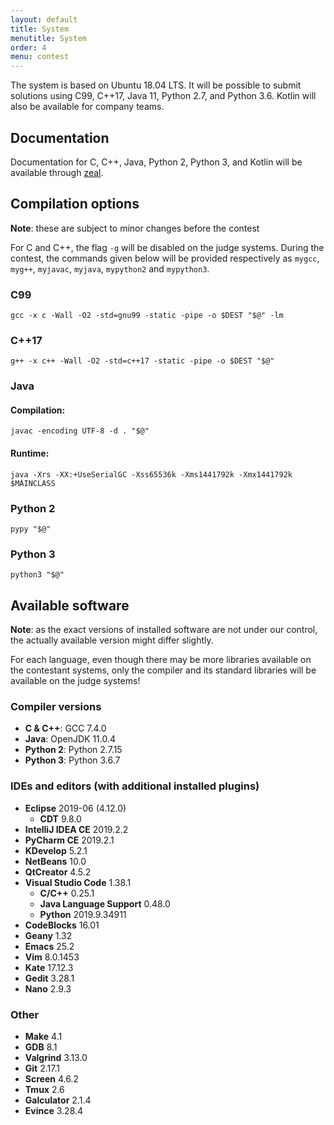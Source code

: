 ```yaml
---
layout: default
title: System
menutitle: System
order: 4
menu: contest
---
```


The system is based on Ubuntu 18.04 LTS.
It will be possible to submit solutions using C99, C++17, Java 11, Python 2.7, and Python 3.6.
Kotlin will also be available for company teams.

## Documentation
Documentation for C, C++, Java, Python 2, Python 3, and Kotlin will be available through [zeal](https://zealdocs.org/).

## Compilation options
**Note**: these are subject to minor changes before the contest

For C and C++, the flag `-g` will be disabled on the judge systems.
During the contest, the commands given below will be provided respectively as `mygcc`, `myg++`, `myjavac`, `myjava`, `mypython2` and `mypython3`.

### C99
```
gcc -x c -Wall -O2 -std=gnu99 -static -pipe -o $DEST "$@" -lm
```

### C++17
```
g++ -x c++ -Wall -O2 -std=c++17 -static -pipe -o $DEST "$@"
```

### Java

#### Compilation:
````
javac -encoding UTF-8 -d . "$@"
````

#### Runtime:
````
java -Xrs -XX:+UseSerialGC -Xss65536k -Xms1441792k -Xmx1441792k $MAINCLASS
````

### Python 2
````
pypy "$@"
````

### Python 3
```
python3 "$@"
```

## Available software
**Note**: as the exact versions of installed software are not under our control, the actually available version might differ slightly.

For each language, even though there may be more libraries available on the contestant systems,
only the compiler and its standard libraries will be available on the judge systems!

### Compiler versions
* **C & C++**: GCC 7.4.0
* **Java**: OpenJDK 11.0.4
* **Python 2**: Python 2.7.15
* **Python 3**: Python 3.6.7

### IDEs and editors (with additional installed plugins)
* **Eclipse** 2019-06 (4.12.0)
    * **CDT** 9.8.0
* **IntelliJ IDEA CE** 2019.2.2
* **PyCharm CE** 2019.2.1
* **KDevelop** 5.2.1
* **NetBeans** 10.0
* **QtCreator** 4.5.2
* **Visual Studio Code** 1.38.1
    * **C/C++** 0.25.1
    * **Java Language Support** 0.48.0
    * **Python** 2019.9.34911
* **CodeBlocks** 16.01
* **Geany** 1.32
* **Emacs** 25.2
* **Vim** 8.0.1453
* **Kate** 17.12.3
* **Gedit** 3.28.1
* **Nano** 2.9.3

### Other
* **Make** 4.1
* **GDB** 8.1
* **Valgrind** 3.13.0
* **Git** 2.17.1
* **Screen** 4.6.2
* **Tmux** 2.6
* **Galculator** 2.1.4
* **Evince** 3.28.4
